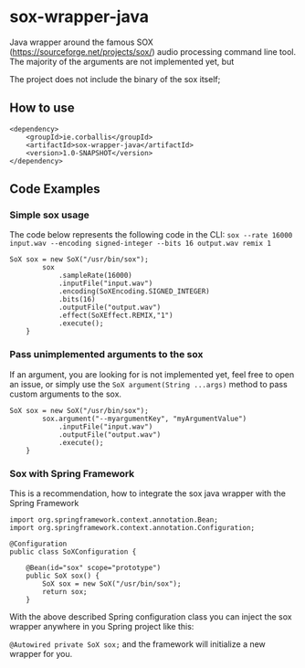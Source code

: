 # sox-wrapper-java
Java wrapper around the famous SOX (https://sourceforge.net/projects/sox/) audio processing command line tool.
The majority of the arguments are not implemented yet, but

The project does not include the binary of the sox itself;

## How to use

```
<dependency>
    <groupId>ie.corballis</groupId>
    <artifactId>sox-wrapper-java</artifactId>
    <version>1.0-SNAPSHOT</version>
</dependency>
```

## Code Examples

### Simple sox usage
The code below represents the following code in the CLI:
```sox --rate 16000 input.wav --encoding signed-integer --bits 16 output.wav remix 1 ```

```
SoX sox = new SoX("/usr/bin/sox");
        sox
            .sampleRate(16000)
            .inputFile("input.wav")
            .encoding(SoXEncoding.SIGNED_INTEGER)
            .bits(16)
            .outputFile("output.wav")
            .effect(SoXEffect.REMIX,"1")
            .execute();
    }
```

### Pass unimplemented arguments to the sox

If an argument, you are looking for is not implemented yet, feel free to open an issue, or simply use the
 `SoX argument(String ...args)` method to pass custom arguments to the sox.
```
SoX sox = new SoX("/usr/bin/sox");
        sox.argument("--myargumentKey", "myArgumentValue")
            .inputFile("input.wav")
            .outputFile("output.wav")
            .execute();
    }
```

### Sox with Spring Framework
This is a recommendation, how to integrate the sox java wrapper with the Spring Framework

```
import org.springframework.context.annotation.Bean;
import org.springframework.context.annotation.Configuration;

@Configuration
public class SoXConfiguration {

    @Bean(id="sox" scope="prototype")
    public SoX sox() {
        SoX sox = new SoX("/usr/bin/sox");
        return sox;
    }
```

With the above described Spring configuration class you can inject the sox wrapper anywhere in you Spring project like this:

```@Autowired private SoX sox;``` and the framework will initialize a new wrapper for you.
